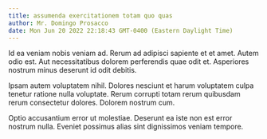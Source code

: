 ```yaml
---
title: assumenda exercitationem totam quo quas
author: Mr. Domingo Prosacco
date: Mon Jun 20 2022 22:18:43 GMT-0400 (Eastern Daylight Time)
---
```

Id ea veniam nobis veniam ad. Rerum ad adipisci sapiente et et amet. Autem odio est. Aut necessitatibus dolorem perferendis quae odit et. Asperiores nostrum minus deserunt id odit debitis.

 Ipsam autem voluptatem nihil. Dolores nesciunt et harum voluptatem culpa tenetur ratione nulla voluptate. Rerum corrupti totam rerum quibusdam rerum consectetur dolores. Dolorem nostrum cum.

 Optio accusantium error ut molestiae. Deserunt ea iste non est error nostrum nulla. Eveniet possimus alias sint dignissimos veniam tempore.